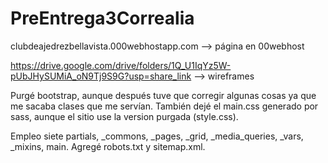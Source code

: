 # PreEntrega3Correalia

clubdeajedrezbellavista.000webhostapp.com --> página en 00webhost

https://drive.google.com/drive/folders/1Q_U1IqYz5W-pUbJHySUMiA_oN9Tj9S9G?usp=share_link -->  wireframes

Purgé bootstrap, aunque después tuve que corregir algunas cosas ya que me sacaba clases que me servían. 
También dejé el main.css generado por sass, aunque el sitio use la version purgada (style.css).

Empleo siete partials, _commons, _pages, _grid, _media_queries, _vars, _mixins, main. Agregé robots.txt y sitemap.xml.

